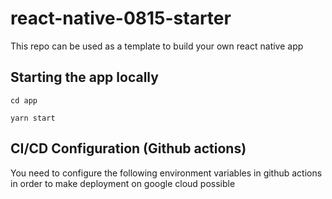 # react-native-0815-starter
This repo can be used as a template to build your own react native app

## Starting the app locally 

`cd app`

`yarn start`

## CI/CD Configuration (Github actions)

You need to configure the following environment variables in github actions in order to make deployment on google cloud possible
